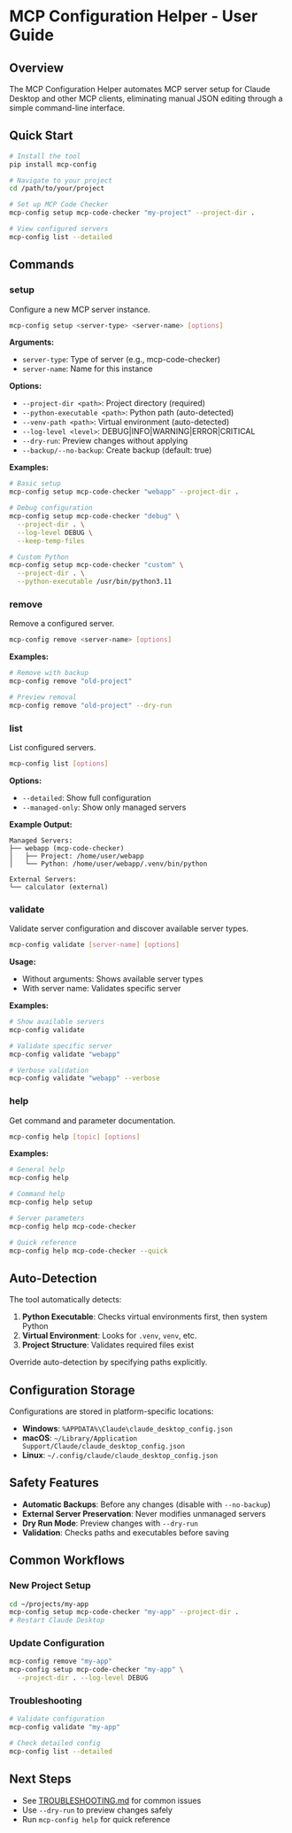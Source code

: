 # MCP Configuration Helper - User Guide

## Overview

The MCP Configuration Helper automates MCP server setup for Claude Desktop and other MCP clients, eliminating manual JSON editing through a simple command-line interface.

## Quick Start

```bash
# Install the tool
pip install mcp-config

# Navigate to your project
cd /path/to/your/project

# Set up MCP Code Checker
mcp-config setup mcp-code-checker "my-project" --project-dir .

# View configured servers
mcp-config list --detailed
```

## Commands

### setup

Configure a new MCP server instance.

```bash
mcp-config setup <server-type> <server-name> [options]
```

**Arguments:**
- `server-type`: Type of server (e.g., mcp-code-checker)
- `server-name`: Name for this instance

**Options:**
- `--project-dir <path>`: Project directory (required)
- `--python-executable <path>`: Python path (auto-detected)
- `--venv-path <path>`: Virtual environment (auto-detected)
- `--log-level <level>`: DEBUG|INFO|WARNING|ERROR|CRITICAL
- `--dry-run`: Preview changes without applying
- `--backup/--no-backup`: Create backup (default: true)

**Examples:**

```bash
# Basic setup
mcp-config setup mcp-code-checker "webapp" --project-dir .

# Debug configuration
mcp-config setup mcp-code-checker "debug" \
  --project-dir . \
  --log-level DEBUG \
  --keep-temp-files

# Custom Python
mcp-config setup mcp-code-checker "custom" \
  --project-dir . \
  --python-executable /usr/bin/python3.11
```

### remove

Remove a configured server.

```bash
mcp-config remove <server-name> [options]
```

**Examples:**

```bash
# Remove with backup
mcp-config remove "old-project"

# Preview removal
mcp-config remove "old-project" --dry-run
```

### list

List configured servers.

```bash
mcp-config list [options]
```

**Options:**
- `--detailed`: Show full configuration
- `--managed-only`: Show only managed servers

**Example Output:**
```
Managed Servers:
├── webapp (mcp-code-checker)
│   ├── Project: /home/user/webapp
│   └── Python: /home/user/webapp/.venv/bin/python

External Servers:
└── calculator (external)
```

### validate

Validate server configuration and discover available server types.

```bash
mcp-config validate [server-name] [options]
```

**Usage:**
- Without arguments: Shows available server types
- With server name: Validates specific server

**Examples:**

```bash
# Show available servers
mcp-config validate

# Validate specific server
mcp-config validate "webapp"

# Verbose validation
mcp-config validate "webapp" --verbose
```

### help

Get command and parameter documentation.

```bash
mcp-config help [topic] [options]
```

**Examples:**

```bash
# General help
mcp-config help

# Command help
mcp-config help setup

# Server parameters
mcp-config help mcp-code-checker

# Quick reference
mcp-config help mcp-code-checker --quick
```

## Auto-Detection

The tool automatically detects:

1. **Python Executable**: Checks virtual environments first, then system Python
2. **Virtual Environment**: Looks for `.venv`, `venv`, etc.
3. **Project Structure**: Validates required files exist

Override auto-detection by specifying paths explicitly.

## Configuration Storage

Configurations are stored in platform-specific locations:

- **Windows**: `%APPDATA%\Claude\claude_desktop_config.json`
- **macOS**: `~/Library/Application Support/Claude/claude_desktop_config.json`
- **Linux**: `~/.config/claude/claude_desktop_config.json`

## Safety Features

- **Automatic Backups**: Before any changes (disable with `--no-backup`)
- **External Server Preservation**: Never modifies unmanaged servers
- **Dry Run Mode**: Preview changes with `--dry-run`
- **Validation**: Checks paths and executables before saving

## Common Workflows

### New Project Setup

```bash
cd ~/projects/my-app
mcp-config setup mcp-code-checker "my-app" --project-dir .
# Restart Claude Desktop
```

### Update Configuration

```bash
mcp-config remove "my-app"
mcp-config setup mcp-code-checker "my-app" \
  --project-dir . --log-level DEBUG
```

### Troubleshooting

```bash
# Validate configuration
mcp-config validate "my-app"

# Check detailed config
mcp-config list --detailed
```

## Next Steps

- See [TROUBLESHOOTING.md](TROUBLESHOOTING.md) for common issues
- Use `--dry-run` to preview changes safely
- Run `mcp-config help` for quick reference
